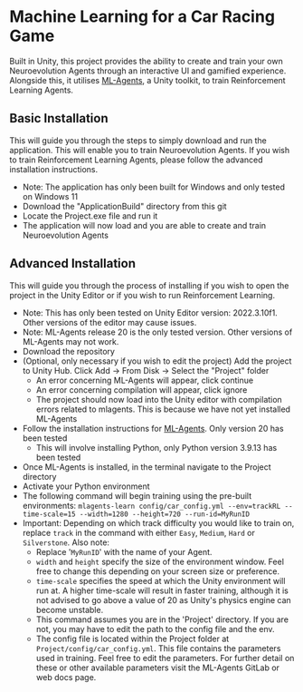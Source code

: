 # Machine Learning for a Car Racing Game

Built in Unity, this project provides the ability to create and train your own Neuroevolution Agents through an interactive UI and gamified experience. Alongside this, it utilises [ML-Agents](https://github.com/Unity-Technologies/ml-agents), a Unity toolkit, to train Reinforcement Learning Agents.

## Basic Installation

This will guide you through the steps to simply download and run the application. This will enable you to train Neuroevolution Agents. If you wish to train Reinforcement Learning Agents, please follow the advanced installation instructions.

- Note: The application has only been built for Windows and only tested on Windows 11
- Download the "ApplicationBuild" directory from this git
- Locate the Project.exe file and run it
- The application will now load and you are able to create and train Neuroevolution Agents

## Advanced Installation

This will guide you through the process of installing if you wish to open the project in the Unity Editor or if you wish to run Reinforcement Learning.

- Note: This has only been tested on Unity Editor version: 2022.3.10f1. Other versions of the editor may cause issues.
- Note: ML-Agents release 20 is the only tested version. Other versions of ML-Agents may not work.
- Download the repository
- (Optional, only necessary if you wish to edit the project) Add the project to Unity Hub. Click Add -> From Disk -> Select the "Project" folder
  - An error concerning ML-Agents will appear, click continue
  - An error concerning compilation will appear, click ignore
  - The project should now load into the Unity editor with compilation errors related to mlagents. This is because we have not yet installed ML-Agents
- Follow the installation instructions for [ML-Agents](https://github.com/Unity-Technologies/ml-agents). Only version 20 has been tested
  - This will involve installing Python, only Python version 3.9.13 has been tested
- Once ML-Agents is installed, in the terminal navigate to the Project directory
- Activate your Python environment
- The following command will begin training using the pre-built environments: `mlagents-learn config/car_config.yml --env=trackRL --time-scale=15 --width=1280 --height=720 --run-id=MyRunID`
- Important: Depending on which track difficulty you would like to train on, replace `track` in the command with either `Easy`, `Medium`, `Hard` or `Silverstone`. Also note:
  - Replace '`MyRunID`' with the name of your Agent.
  - `width` and `height` specify the size of the environment window. Feel free to change this depending on your screen size or preference.
  - `time-scale` specifies the speed at which the Unity environment will run at. A higher time-scale will result in faster training, although it is not advised to go above a value of 20 as Unity's physics engine can become unstable.
  - This command assumes you are in the 'Project' directory. If you are not, you may have to edit the path to the config file and the env.
  - The config file is located within the Project folder at `Project/config/car_config.yml`. This file contains the parameters used in training. Feel free to edit the parameters. For further detail on these or other available parameters visit the ML-Agents GitLab or web docs page.
